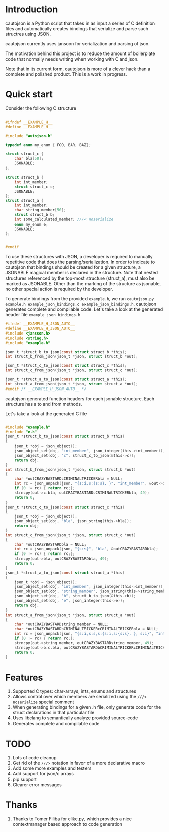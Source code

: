 # Introduction

cautojson is a Python script that takes in as input a series of C
definition files and automatically creates bindings that serialize and
parse such structres using JSON.

cautojson currently uses jansoon for serialization and parsing of
json.

The motivation behind this project is to reduce the amount of
boilerplate code that normally needs writing when working with C and
json.

Note that in its current form, cautojson is more of a clever hack than
a complete and polished product. This is a work in progress.

# Quick start

Consider the following C structure
```c

#ifndef __EXAMPLE_H__
#define __EXAMPLE_H__

#include "autojson.h"

typedef enum my_enum { FOO, BAR, BAZ};

struct struct_c {
    char bla[50];
    JSONABLE;
};

struct struct_b {
    int int_member;
    struct struct_c c;
    JSONABLE;
};
struct struct_a {
    int int_member;
    char string_member[50];
    struct struct_b b;
    int some_calculated_member; ///< noserialize
    enum my_enum e;
    JSONABLE;
};


#endif

```

To use these structures with JSON, a developer is required to manually
repetitive code that does the parsing/serialization. In order to indicate to cautojson that
bindings should be created for a given structure, a JSONABLE magical
member is declared in the structure. Note that nested structures
referenced by the top-most structure (struct_a), must also be marked
as JSONABLE. Other than the marking of the structure as jsonable, no
other special action is required by the developer.

To generate bindings from the provided `example.h`, we run `cautojson.py example.h
example_json_bindings.c example_json_bindings.h`. cautojson generates
complete and compilable code. Let's take a look at the
generated header file `example_json_bindings.h`

```c
#ifndef __EXAMPLE_H_JSON_AUTO__
#define __EXAMPLE_H_JSON_AUTO__
#include <jansson.h>
#include <string.h>
#include "example.h"

json_t *struct_b_to_json(const struct struct_b *this);
int struct_b_from_json(json_t *json, struct struct_b *out);

json_t *struct_c_to_json(const struct struct_c *this);
int struct_c_from_json(json_t *json, struct struct_c *out);

json_t *struct_a_to_json(const struct struct_a *this);
int struct_a_from_json(json_t *json, struct struct_a *out);
#endif /* __EXAMPLE_H_JSON_AUTO__ */

```

cautojson generated function headers for each jsonable structure. Each
structure has a to and from methods.

Let's take a look at the generated C file
```c

#include "example.h"
#include "e.h"
json_t *struct_b_to_json(const struct struct_b *this)
{
	json_t *obj = json_object();
	json_object_set(obj, "int_member", json_integer(this->int_member));
	json_object_set(obj, "c", struct_c_to_json(&this->c));
	return obj;
}
int struct_b_from_json(json_t *json, struct struct_b *out)
{
	char *outCRAZYBASTARDcCRIMINALTRICKERbla = NULL;
	int rc = json_unpack(json, "{s:i,s:{s:s}, }", "int_member", &out->int_member, "c", "bla", &outCRAZYBASTARDcCRIMINALTRICKERbla);
	if (0 != rc) { return rc;};
	strncpy(out->c.bla, outCRAZYBASTARDcCRIMINALTRICKERbla, 49);
	return 0;
}
json_t *struct_c_to_json(const struct struct_c *this)
{
	json_t *obj = json_object();
	json_object_set(obj, "bla", json_string(this->bla));
	return obj;
}
int struct_c_from_json(json_t *json, struct struct_c *out)
{
	char *outCRAZYBASTARDbla = NULL;
	int rc = json_unpack(json, "{s:s}", "bla", &outCRAZYBASTARDbla);
	if (0 != rc) { return rc;};
	strncpy(out->bla, outCRAZYBASTARDbla, 49);
	return 0;
}
json_t *struct_a_to_json(const struct struct_a *this)
{
	json_t *obj = json_object();
	json_object_set(obj, "int_member", json_integer(this->int_member));
	json_object_set(obj, "string_member", json_string(this->string_member));
	json_object_set(obj, "b", struct_b_to_json(&this->b));
	json_object_set(obj, "e", json_integer(this->e));
	return obj;
}
int struct_a_from_json(json_t *json, struct struct_a *out)
{
	char *outCRAZYBASTARDstring_member = NULL;
	char *outCRAZYBASTARDbCRIMINALTRICKERcCRIMINALTRICKERbla = NULL;
	int rc = json_unpack(json, "{s:i,s:s,s:{s:i,s:{s:s}, }, s:i}", "int_member", &out->int_member, "string_member", &outCRAZYBASTARDstring_member, "b", "int_member", &out->b.int_member, "c", "bla", &outCRAZYBASTARDbCRIMINALTRICKERcCRIMINALTRICKERbla, "e", &out->e);
	if (0 != rc) { return rc;};
	strncpy(out->string_member, outCRAZYBASTARDstring_member, 49);
	strncpy(out->b.c.bla, outCRAZYBASTARDbCRIMINALTRICKERcCRIMINALTRICKERbla, 49);
	return 0;
}
```

# Features

1. Supported C types: char-arrays, ints, enums and structures
2. Allows control over which members are serialized using the `///<
   noserialize` special comment
3. When generating bindings for a given .h file, only generate code
   for the struct declarations in that particular file
4. Uses libclang to semantically analyze provided source-code
5. Generates complete and compilable code

# TODO
1. Lots of code cleanup
2. Get rid of the `///>` notation in favor of a more declarative macro
3. Add some more examples and testers
4. Add support for json/c arrays
5. pip support
6. Clearer error messages

# Thanks
1. Thanks to Tomer Filiba for clike.py, which provides a nice
   contextmanager based approach to code generation
